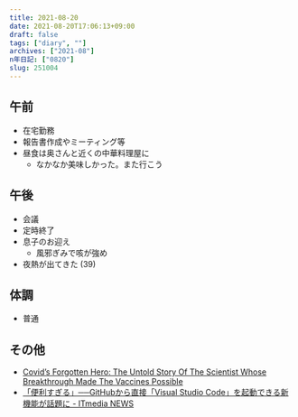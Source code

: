 ```yaml
---
title: 2021-08-20
date: 2021-08-20T17:06:13+09:00
draft: false
tags: ["diary", ""]
archives: ["2021-08"]
n年日記: ["0820"]
slug: 251004
---
```

## 午前
- 在宅勤務
- 報告書作成やミーティング等
- 昼食は奥さんと近くの中華料理屋に
  - なかなか美味しかった。また行こう
## 午後
- 会議
- 定時終了
- 息子のお迎え
  - 風邪ぎみで咳が強め
- 夜熱が出てきた (39)
## 体調
- 普通
## その他
- [Covid’s Forgotten Hero: The Untold Story Of The Scientist Whose Breakthrough Made The Vaccines Possible](https://www.forbes.com/sites/nathanvardi/2021/08/17/covids-forgotten-hero-the-untold-story-of-the-scientist-whose-breakthrough-made-the-vaccines-possible/?sh=4f1baf02354f)
- [「便利すぎる」──GitHubから直接「Visual Studio Code」を起動できる新機能が話題に - ITmedia NEWS](https://www.itmedia.co.jp/news/articles/2108/12/news145.html)